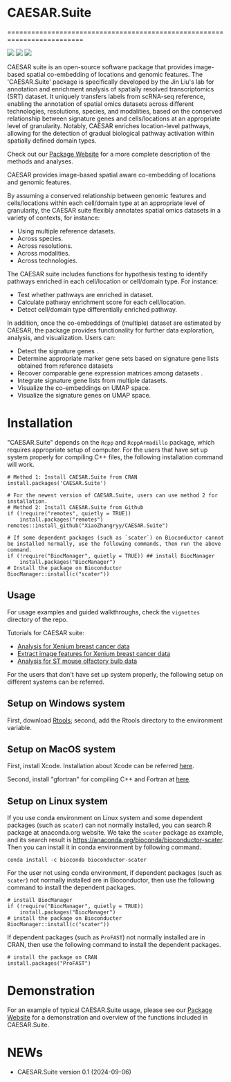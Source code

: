 # CAESAR.Suite

=========================================================================
<!-- badges: start -->

[![](https://www.r-pkg.org/badges/version-ago/CAESAR.Suite)](https://cran.r-project.org/package=CAESAR.Suite)
[![](https://cranlogs.r-pkg.org/badges/CAESAR.Suite?color=orange)](https://cran.r-project.org/package=CAESAR.Suite)
[![](https://cranlogs.r-pkg.org/badges/grand-total/CAESAR.Suite?color=orange)](https://cran.r-project.org/package=CAESAR.Suite)
<!-- badges: end -->

CAESAR suite is an open-source software package that provides image-based spatial co-embedding of locations and genomic features. The 'CAESAR.Suite' package is specifically developed by the Jin Liu's lab for annotation and enrichment analysis of spatially resolved transcriptomics (SRT) dataset. It uniquely transfers labels from scRNA-seq reference, enabling the annotation of spatial omics datasets across different technologies, resolutions, species, and modalities, based on the conserved relationship between signature genes and cells/locations at an appropriate level of granularity. Notably, CAESAR enriches location-level pathways, allowing for the detection of gradual biological pathway activation within spatially defined domain types. 

Check out  our [Package Website](https://XiaoZhangryy.github.io/CAESAR.Suite/index.html) for a more complete description of the methods and analyses. 

CAESAR provides image-based spatial aware co-embedding of locations and genomic features.

By assuming a conserved relationship between genomic features and cells/locations within each cell/domain type at an appropriate level of granularity, the CAESAR suite flexibly annotates spatial omics datasets in a variety of contexts, for instance:

* Using multiple reference datasets.
* Across species.
* Across resolutions.
* Across modalities.
* Across technologies.

The CAESAR suite includes functions for hypothesis testing to identify pathways enriched in each cell/location or cell/domain type. For instance:

* Test whether pathways are enriched in dataset.
* Calculate pathway enrichment score for each cell/location.
* Detect cell/domain type differentially enriched pathway. 

In addition, once the co-embeddings of (multiple) dataset are estimated by CAESAR, the package provides functionality for further data exploration, analysis, and visualization. Users can:

* Detect the signature genes .
* Determine appropriate marker gene sets based on signature gene lists obtained from reference datasets
* Recover comparable gene expression matrices among datasets .
* Integrate signature gene lists from multiple datasets.
* Visualize the co-embeddings on UMAP space.
* Visualize the signature genes on UMAP space.

# Installation
"CAESAR.Suite" depends on the `Rcpp` and `RcppArmadillo` package, which requires appropriate setup of computer. For the users that have set up system properly for compiling C++ files, the following installation command will work.
```{Rmd}
# Method 1: Install CAESAR.Suite from CRAN
install.packages('CAESAR.Suite')

# For the newest version of CAESAR.Suite, users can use method 2 for installation.
# Method 2: Install CAESAR.Suite from Github
if (!require("remotes", quietly = TRUE))
    install.packages("remotes")
remotes::install_github("XiaoZhangryy/CAESAR.Suite")

# If some dependent packages (such as `scater`) on Bioconductor cannot be installed normally, use the following commands, then run the above command.
if (!require("BiocManager", quietly = TRUE)) ## install BiocManager
    install.packages("BiocManager")
# Install the package on Bioconductor
BiocManager::install(c("scater"))
```

## Usage
For usage examples and guided walkthroughs, check the `vignettes` directory of the repo. 

Tutorials for CAESAR suite:

* [Analysis for Xenium breast cancer data](https://XiaoZhangryy.github.io/CAESAR.Suite/articles/XeniumBC.html)
* [Extract image features for Xenium breast cancer data](https://XiaoZhangryy.github.io/CAESAR.Suite/articles/XeniumBCEIF.html)
* [Analysis for ST mouse olfactory bulb data](https://XiaoZhangryy.github.io/CAESAR.Suite/articles/STMOB.html)

For the users that don't have set up system properly, the following setup on different systems can be referred.
## Setup on Windows system
First, download [Rtools](https://cran.r-project.org/bin/windows/Rtools/); second, add the Rtools directory to the environment variable.

## Setup on MacOS system
First, install Xcode. Installation about Xcode can be referred [here](https://stackoverflow.com/questions/8291146/xcode-installation-on-mac).

Second, install "gfortran" for compiling C++ and Fortran at [here](https://github.com/fxcoudert/gfortran-for-macOS).

## Setup on Linux  system
If you use conda environment on Linux system and some dependent packages (such as `scater`) can not normally installed, you can search R package at anaconda.org website. We take the `scater` package as example, and its search result is https://anaconda.org/bioconda/bioconductor-scater. Then you can install it in conda environment by following command.
```{Linux}
conda install -c bioconda bioconductor-scater
```
For the user not using conda environment, if  dependent packages (such as `scater`) not normally installed are in Bioconductor, then use the following command to install the dependent packages.
```{Linux}
# install BiocManager
if (!require("BiocManager", quietly = TRUE))
    install.packages("BiocManager")
# install the package on Bioconducter
BiocManager::install(c("scater"))
```
If  dependent packages (such as `ProFAST`) not normally installed are in CRAN, then use the following command to install the dependent packages.
```{Linux}
# install the package on CRAN
install.packages("ProFAST")
```

# Demonstration

For an example of typical CAESAR.Suite usage, please see our [Package Website](https://XiaoZhangryy.github.io/CAESAR.Suite/index.html) for a demonstration and overview of the functions included in CAESAR.Suite.

# NEWs
* CAESAR.Suite version 0.1 (2024-09-06)


